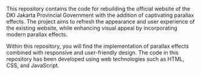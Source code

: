This repository contains the code for rebuilding the official website of the DKI Jakarta Provincial Government with the addition of captivating parallax effects. The project aims to refresh the appearance and user experience of the existing website, while enhancing visual appeal by incorporating modern parallax effects.

Within this repository, you will find the implementation of parallax effects combined with responsive and user-friendly design. The code in this repository has been developed using web technologies such as HTML, CSS, and JavaScript.
